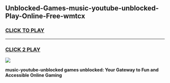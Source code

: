 
## Unblocked-Games-music-youtube-unblocked-Play-Online-Free-wmtcx
<h3>
<a href="https://premium76.site?title=music-youtube-unblocked&ref=26A">CLICK TO PLAY</a></h3>
<hr>

<h3>
<a href="https://premium76.site?title=music-youtube-unblocked&ref=26A">CLICK 2 PLAY</a>
  
</h3>

<a href="https://premium76.site?title=music-youtube-unblocked&ref=26A"><img src="https://clearcache.store/games.png"></a>


**music-youtube-unblocked games unblocked: Your Gateway to Fun and Accessible Online Gaming**
